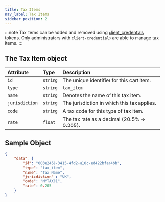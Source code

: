 ```yaml
---
title: Tax Items
nav_label: Tax Items
sidebar_position: 2
---
```


:::note
Tax items can be added and removed using [client_credentials](/guides/Getting%20Started/authentication/Tokens/client-credential-token) tokens. Only administrators with `client-credentials` are able to manage tax items.
:::

## The Tax Item object

| Attribute | Type | Description |
| :--- | :--- | :--- |
| `id` | `string` | The unique identifier for this cart item. |
| `type` | `string` | `tax_item` |
| `name` | `string` | Denotes the name of this tax item. |
| `jurisdiction` | `string` | The jurisdiction in which this tax applies. |
| `code` | `string` | A tax code for this type of tax item. |
| `rate` | `float` | The tax rate as a decimal (20.5% -> 0.205). |

## Sample Object

```json
{
    "data": {
        "id": "003e2458-3415-4fd2-a10c-ed422bfac4bb",
        "type": "tax_item",
        "name": "Tax Name",
        "jurisdiction" : "UK",
        "code": "MYTAX01",
        "rate": 0.205
    }
}
```
